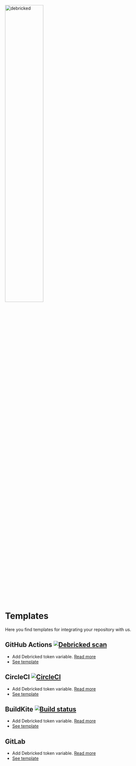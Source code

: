 <img src="https://debricked.com/build/images/blueLogo.d39f7709.svg" alt="debricked" width="50%"  align="top"/>  

# Templates
Here you find templates for integrating your repository with us.

## GitHub Actions [![Debricked scan](https://github.com/debricked/templates/actions/workflows/debricked.yml/badge.svg)](https://github.com/debricked/templates/actions/workflows/debricked.yml)
- Add Debricked token variable. [Read more](https://debricked.com/docs/integrations/ci-build-systems/github.html#github-actions)
- [See template](.github/workflows/debricked.yml)

## CircleCI [![CircleCI](https://circleci.com/gh/debricked/templates/tree/main.svg?style=svg)](https://circleci.com/gh/debricked/templates/tree/main)
- Add Debricked token variable. [Read more](https://debricked.com/docs/integrations/ci-build-systems/circle-ci.html)
- [See template](.circleci/config.yml)

## BuildKite [![Build status](https://badge.buildkite.com/4cbbca5416277da5f054aabc05c2d05ebe23f513db692d1884.svg)](https://buildkite.com/debricked/templates)
- Add Debricked token variable. [Read more](https://buildkite.com/docs/pipelines/environment-variables#defining-your-own)
- [See template](.buildkite/pipeline.yml)

## GitLab
- Add Debricked token variable. [Read more](https://debricked.com/docs/integrations/ci-build-systems/gitlab.html#integrating-using-an-access-token)
- [See template](.gitlab-ci.yml)
